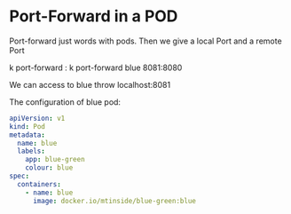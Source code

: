 <!-- @format -->

# Port-Forward in a POD

Port-forward just words with pods. Then we give a local Port and a remote Port

k port-forward <podName> <localPort>:<RemotePortPodPort>
k port-forward blue 8081:8080

We can access to blue throw localhost:8081

The configuration of blue pod:

```yaml
apiVersion: v1
kind: Pod
metadata:
  name: blue
  labels:
    app: blue-green
    colour: blue
spec:
  containers:
    - name: blue
      image: docker.io/mtinside/blue-green:blue
```
